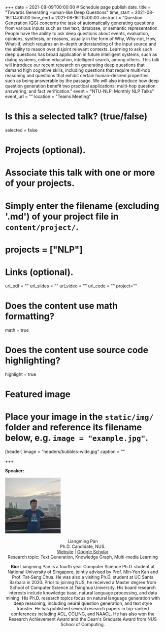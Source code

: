+++
date = 2021-08-09T00:00:00  # Schedule page publish date.
title = "Towards Generating Human-like Deep Questions"
time_start = 2021-08-16T14:00:00
time_end = 2021-08-16T15:00:00
abstract = "Question Generation (QG) concerns the task of automatically generating questions from various inputs such as raw text, database, or semantic representation. People have the ability to ask deep questions about events, evaluation, opinions, synthesis, or reasons, usually in the form of Why, Why-not, How, What-if, which requires an in-depth understanding of the input source and the ability to reason over disjoint relevant contexts. Learning to ask such deep questions has broad application in future intelligent systems, such as dialog systems, online education, intelligent search, among others. This talk will introduce our recent research on generating deep questions that demand high cognitive skills, including questions that require multi-hop reasoning and questions that exhibit certain human-desired properties, such as being answerable by the passage. We will also introduce how deep question generation benefit two practical applications: multi-hop question answering, and fact verification."
event = "NTU-NLP: Monthly NLP Talks"
event_url = ""
location = "Teams Meeting"

# Is this a selected talk? (true/false)
selected = false

# Projects (optional).
#   Associate this talk with one or more of your projects.
#   Simply enter the filename (excluding '.md') of your project file in `content/project/`.
# projects = ["NLP"]

# Links (optional).
url_pdf = ""
url_slides = ""
url_video = ""
url_code = ""
project=""
# Does the content use math formatting?
math = true

# Does the content use source code highlighting?
highlight = true

# Featured image
# Place your image in the `static/img/` folder and reference its filename below, e.g. `image = "example.jpg"`.
[header]
image = "headers/bubbles-wide.jpg"
caption = ""

+++

**Speaker:** 

<img class="img-circle" style="width: 180px;" src="../../person/liangming.jpeg"> <br> <center> Liangming Pan <br> Ph.D. Candidate, NUS. <br> [Website](http://www.liangmingpan.com/) \|  [Google Scholar](https://scholar.google.com/citations?user=JcjjOTUAAAAJ&hl=en&oi=ao) <br> Research topic: Text Generation, Knowledge Graph, Multi-media Learning <br>


**Bio:** Liangming Pan is a fourth year Computer Science Ph.D. student at National University of Singapore, jointly advised by Prof. Min-Yen Kan and Prof. Tat-Seng Chua. He was also a visiting Ph.D. student at UC Santa Barbara in 2020. Prior to joining NUS, he received a Master degree from School of Computer Science at Tsinghua University. His board research interests include knowledge base, natural language processing, and data mining. His Ph.D. research topics focus on natural language generation with deep reasoning, including neural question generation, and text style transfer. He has published several research papers in top-ranked conferences including ACL, COLING, and NAACL. He has also won the Research Achievement Award and the Dean's Graduate Award from NUS School of Computing. 
